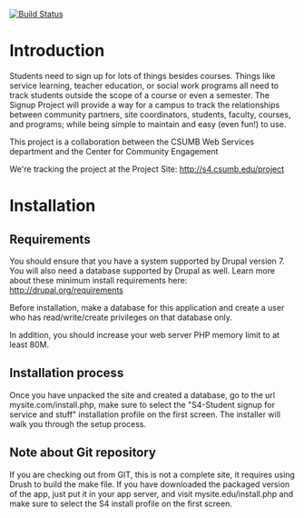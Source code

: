[![Build Status](https://secure.travis-ci.org/kevee/csu_student_signup.png?branch=master)](http://travis-ci.org/kevee/csu_student_signup)

Introduction 
============
Students need to sign up for lots of things besides courses. Things like service learning, teacher education, or social work programs all need to track students outside the scope of a course or even a semester. The Signup Project will provide a way for a campus to track the relationships between community partners, site coordinators, students, faculty, courses, and programs; while being simple to maintain and easy (even fun!) to use.

This project is a collaboration between the CSUMB Web Services department and the Center for Community Engagement

We're tracking the project at the Project Site: http://s4.csumb.edu/project

Installation
============

Requirements
------------
You should ensure that you have a system supported by Drupal version 7. You will also need a database supported by Drupal as well. Learn more about these minimum install requirements here:
http://drupal.org/requirements

Before installation, make a database for this application and create a user who has read/write/create privileges on that database only.

In addition, you should increase your web server PHP memory limit to at least 80M.

Installation process
--------------------
Once you have unpacked the site and created a database, go to the url mysite.com/install.php, make sure to select the "S4-Student signup for service and stuff" installation profile on the first screen. The installer will walk you through the setup process.

Note about Git repository
-------------------------
If you are checking out from GIT, this is not a complete site, it requires using Drush to build the make file. If you have downloaded the packaged version of the app, just put it in your app server, and visit mysite.edu/install.php and make sure to select the S4 install profile on the first screen.


